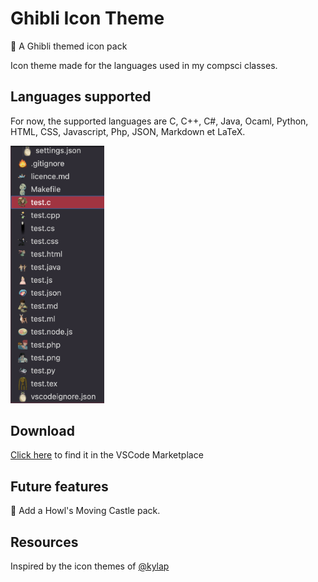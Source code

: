 # Ghibli Icon Theme

🎀 A Ghibli themed icon pack

Icon theme made for the languages used in my compsci classes.

## Languages supported

For now, the supported languages are C, C++, C#, Java, Ocaml, Python, HTML, CSS, Javascript, Php, JSON, Markdown et LaTeX.

<img width="150" alt="Screen Shot 2023-02_15" src="overview.png">

## Download

[Click here](https://marketplace.visualstudio.com/items?itemName=mchlln.vscode-ghibli-icon-theme) to find it in the VSCode Marketplace

## Future features

👒 Add a Howl's Moving Castle pack.

## Resources

Inspired by the icon themes of [@kylap](https://github.com/klyap)
